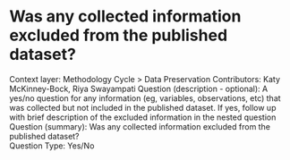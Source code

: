 # Was any collected information excluded from the published dataset?

Context layer: Methodology Cycle > Data Preservation
Contributors: Katy McKinney-Bock, Riya Swayampati
Question (description - optional): A yes/no question for any information (eg, variables, observations, etc) that was collected but not included in the published dataset. If yes, follow up with brief description of the excluded information in the nested question
Question (summary): Was any collected information excluded from the published dataset?  
Question Type: Yes/No